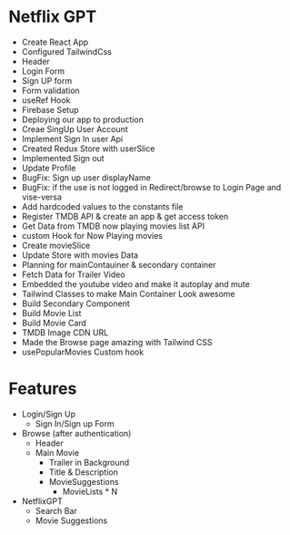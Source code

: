 # Netflix GPT

- Create React App
- Configured TailwindCss
- Header
- Login Form
- Sign UP form
- Form validation
- useRef Hook
- Firebase Setup
- Deploying our app to production
- Creae SingUp User Account
- Implement Sign In user Api
- Created Redux Store with userSlice
- Implemented Sign out
- Update Profile
- BugFix: Sign up user displayName
- BugFix: if the use is not logged in Redirect/browse to Login Page and vise-versa
- Add hardcoded values to the constants file
- Register TMDB API & create an app & get access token
- Get Data from TMDB now playing movies list API
- custom Hook for Now Playing movies
- Create movieSlice
- Update Store with movies Data
- Planning for mainContauiner & secondary container
- Fetch Data for Trailer Video
- Embedded the youtube video and make it autoplay and mute
- Tailwind Classes to make Main Container Look awesome
- Build Secondary Component
- Build Movie List
- Build Movie Card
- TMDB Image CDN URL
- Made the Browse page amazing with Tailwind CSS
- usePopularMovies Custom hook

# Features

- Login/Sign Up
  - Sign In/Sign up Form
- Browse (after authentication)
  - Header
  - Main Movie
    - Trailer in Background
    - Title & Description
    - MovieSuggestions
      - MovieLists \* N
- NetflixGPT
  - Search Bar
  - Movie Suggestions

